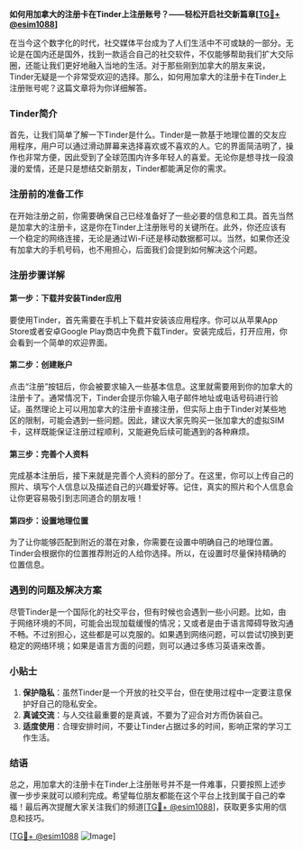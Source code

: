 **如何用加拿大的注册卡在Tinder上注册账号？——轻松开启社交新篇章[[TG💪+ @esim1088](https://t.me/s/esim1088)]**

在当今这个数字化的时代，社交媒体平台成为了人们生活中不可或缺的一部分。无论是在国内还是国外，找到一款适合自己的社交软件，不仅能够帮助我们扩大交际圈，还能让我们更好地融入当地的生活。对于那些刚到加拿大的朋友来说，Tinder无疑是一个非常受欢迎的选择。那么，如何用加拿大的注册卡在Tinder上注册账号呢？这篇文章将为你详细解答。

### Tinder简介

首先，让我们简单了解一下Tinder是什么。Tinder是一款基于地理位置的交友应用程序，用户可以通过滑动屏幕来选择喜欢或不喜欢的人。它的界面简洁明了，操作也非常方便，因此受到了全球范围内许多年轻人的喜爱。无论你是想寻找一段浪漫的爱情，还是只是想结交新朋友，Tinder都能满足你的需求。

### 注册前的准备工作

在开始注册之前，你需要确保自己已经准备好了一些必要的信息和工具。首先当然是加拿大的注册卡，这是你在Tinder上注册账号的关键所在。此外，你还应该有一个稳定的网络连接，无论是通过Wi-Fi还是移动数据都可以。当然，如果你还没有加拿大的手机号码，也不用担心，后面我们会提到如何解决这个问题。

### 注册步骤详解

#### 第一步：下载并安装Tinder应用

要使用Tinder，首先需要在手机上下载并安装该应用程序。你可以从苹果App Store或者安卓Google Play商店中免费下载Tinder。安装完成后，打开应用，你会看到一个简单的欢迎界面。

#### 第二步：创建账户

点击“注册”按钮后，你会被要求输入一些基本信息。这里就需要用到你的加拿大的注册卡了。通常情况下，Tinder会提示你输入电子邮件地址或电话号码进行验证。虽然理论上可以用加拿大的注册卡直接注册，但实际上由于Tinder对某些地区的限制，可能会遇到一些问题。因此，建议大家先购买一张加拿大的虚拟SIM卡，这样既能保证注册过程顺利，又能避免后续可能遇到的各种麻烦。

#### 第三步：完善个人资料

完成基本注册后，接下来就是完善个人资料的部分了。在这里，你可以上传自己的照片、填写个人信息以及描述自己的兴趣爱好等。记住，真实的照片和个人信息会让你更容易吸引到志同道合的朋友哦！

#### 第四步：设置地理位置

为了让你能够匹配到附近的潜在对象，你需要在设置中明确自己的地理位置。Tinder会根据你的位置推荐附近的人给你选择。所以，在设置时尽量保持精确的位置信息。

### 遇到的问题及解决方案

尽管Tinder是一个国际化的社交平台，但有时候也会遇到一些小问题。比如，由于网络环境的不同，可能会出现加载缓慢的情况；又或者是由于语言障碍导致沟通不畅。不过别担心，这些都是可以克服的。如果遇到网络问题，可以尝试切换到更稳定的网络环境；如果是语言方面的问题，则可以通过多练习英语来改善。

### 小贴士

1. **保护隐私**：虽然Tinder是一个开放的社交平台，但在使用过程中一定要注意保护好自己的隐私安全。
2. **真诚交流**：与人交往最重要的是真诚，不要为了迎合对方而伪装自己。
3. **适度使用**：合理安排时间，不要让Tinder占据过多的时间，影响正常的学习工作生活。

### 结语

总之，用加拿大的注册卡在Tinder上注册账号并不是一件难事，只要按照上述步骤一步步来就可以顺利完成。希望每位朋友都能在这个平台上找到属于自己的幸福！最后再次提醒大家关注我们的频道[[TG💪+ @esim1088](https://t.me/s/esim1088)]，获取更多实用的信息和技巧。

[[TG💪+ @esim1088](https://t.me/s/esim1088) ![Image](https://i.postimg.cc/4NQfJmqS/Snipaste-2025-05-13-00-14-12.png)]